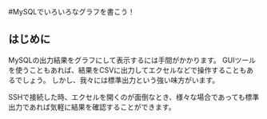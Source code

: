 #MySQLでいろいろなグラフを書こう！
## はじめに
MySQLの出力結果をグラフにして表示するには手間がかかります。
GUIツールを使うこともあれば、結果をCSVに出力してエクセルなどで操作することもあるでしょう。
しかし、我々には標準出力という強い味方がいます。

SSHで接続した時、エクセルを開くのが面倒なとき、様々な場合であっても標準出力であれば気軽に結果を確認することができます。

